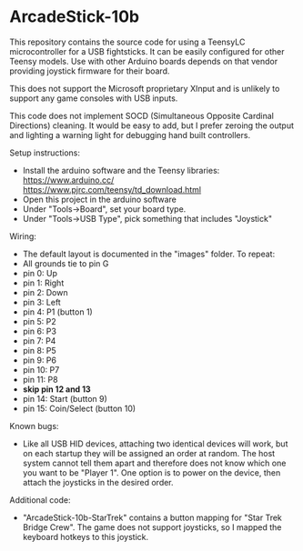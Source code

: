 # ArcadeStick-10b
This repository contains the source code for using a TeensyLC microcontroller for a USB fightsticks.  It can be easily configured for other Teensy models.  Use with other Arduino boards depends on that vendor providing joystick firmware for their board.

This does not support the Microsoft proprietary XInput and is unlikely to support any game consoles with USB inputs.

This code does not implement SOCD (Simultaneous Opposite Cardinal Directions) cleaning.  It would be easy to add, but I prefer zeroing the output and lighting a warning light for debugging hand built controllers.

Setup instructions:
- Install the arduino software and the Teensy libraries:<br>
https://www.arduino.cc/<br>
https://www.pjrc.com/teensy/td_download.html
- Open this project in the arduino software
- Under "Tools->Board", set your board type.
- Under "Tools->USB Type", pick something that includes "Joystick"

Wiring:
- The default layout is documented in the "images" folder.  To repeat:
- All grounds tie to pin G
- pin 0: Up
- pin 1: Right
- pin 2: Down
- pin 3: Left
- pin 4: P1 (button 1)
- pin 5: P2
- pin 6: P3
- pin 7: P4
- pin 8: P5
- pin 9: P6
- pin 10: P7
- pin 11: P8
- **skip pin 12 and 13**
- pin 14: Start (button 9)
- pin 15: Coin/Select (button 10)

Known bugs:
- Like all USB HID devices, attaching two identical devices will work, but on each startup they will be assigned an order at random.  The host system cannot tell them apart and therefore does not know which one you want to be "Player 1".  One option is to power on the device, then attach the joysticks in the desired order.

Additional code:
- "ArcadeStick-10b-StarTrek" contains a button mapping for "Star Trek Bridge Crew".  The game does not support joysticks, so I mapped the keyboard hotkeys to this joystick.



